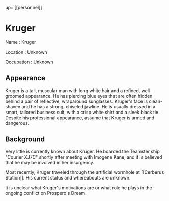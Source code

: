 ---
---
up:: [[personnel]]

# Kruger

Name
: Kruger

Location
: Unknown

Occupation
: Unknown

## Appearance

Kruger is a tall, muscular man with long white hair and a refined, well-groomed appearance. He has piercing blue eyes that are often hidden behind a pair of reflective, wraparound sunglasses. Kruger's face is clean-shaven and he has a strong, chiseled jawline. He is usually dressed in a smart, tailored business suit, with a crisp white shirt and a sleek black tie. Despite his professional appearance, assume that Kruger is armed and dangerous.

## Background

Very little is currently known about Kruger. He boarded the Teamster ship "Courier XJ7C" shortly after meeting with Imogene Kane, and it is believed that he may be involved in her insurgency. 

Most recently, Kruger traveled through the artificial wormhole at [[Cerberus Station]]. His current status and whereabouts are unknown.

It is unclear what Kruger's motivations are or what role he plays in the ongoing conflict on Prospero's Dream.